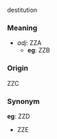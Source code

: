 destitution
### Meaning
+ _adj_: ZZA
	+ __eg__: ZZB

### Origin

ZZC

### Synonym

__eg__: ZZD

+ ZZE


